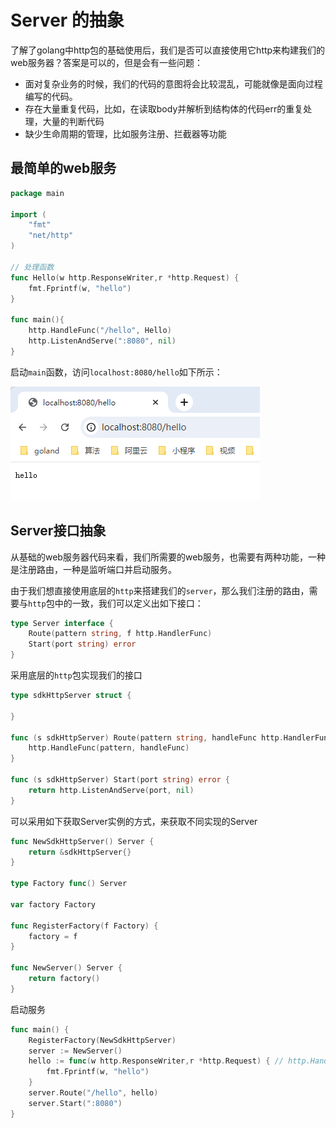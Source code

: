 # Server 的抽象

了解了golang中http包的基础使用后，我们是否可以直接使用它http来构建我们的web服务器？答案是可以的，但是会有一些问题：

- 面对复杂业务的时候，我们的代码的意图将会比较混乱，可能就像是面向过程编写的代码。
- 存在大量重复代码，比如，在读取body并解析到结构体的代码err的重复处理，大量的判断代码
- 缺少生命周期的管理，比如服务注册、拦截器等功能

## 最简单的web服务

```go
package main

import (
	"fmt"
	"net/http"
)

// 处理函数
func Hello(w http.ResponseWriter,r *http.Request) {
	fmt.Fprintf(w, "hello")
}

func main(){
	http.HandleFunc("/hello", Hello)
	http.ListenAndServe(":8080", nil)
}
```

启动`main`函数，访问`localhost:8080/hello`如下所示：

![](/2_server.assets/image-20230712232707206.png)

## Server接口抽象

从基础的web服务器代码来看，我们所需要的web服务，也需要有两种功能，一种是注册路由，一种是监听端口并启动服务。

由于我们想直接使用底层的`http`来搭建我们的`server`，那么我们注册的路由，需要与`http`包中的一致，我们可以定义出如下接口：

```go
type Server interface {
	Route(pattern string, f http.HandlerFunc)
	Start(port string) error
}
```

采用底层的`http`包实现我们的接口

```go
type sdkHttpServer struct {

}

func (s sdkHttpServer) Route(pattern string, handleFunc http.HandlerFunc) {
	http.HandleFunc(pattern, handleFunc)
}

func (s sdkHttpServer) Start(port string) error {
	return http.ListenAndServe(port, nil)
}
```

可以采用如下获取Server实例的方式，来获取不同实现的Server

```go
func NewSdkHttpServer() Server {
	return &sdkHttpServer{}
}

type Factory func() Server

var factory Factory

func RegisterFactory(f Factory) {
	factory = f
}

func NewServer() Server {
	return factory()
}
```

启动服务

```go
func main() {
	RegisterFactory(NewSdkHttpServer)
	server := NewServer()
	hello := func(w http.ResponseWriter,r *http.Request) { // http.HandlerFunc 的类型
		fmt.Fprintf(w, "hello")
	}
	server.Route("/hello", hello)
	server.Start(":8080")
}
```

